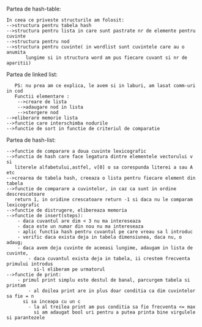 Partea de hash-table:
	
	In ceea ce priveste structurile am folosit:
	-->structura pentru tabela hash
  	-->structura pentru lista in care sunt pastrate nr de elemente pentru cuvinte
  	-->structura pentru nod
  	-->structura pentru cuvinte( in wordlist sunt cuvintele care au o anumita
     	   lungime si in structura word am pus fiecare cuvant si nr de aparitii)

Partea de linked list:

       PS: nu prea am ce explica, le avem si in laburi, am lasat comm-uri in cod
       Functii elementare :
        -->creare de lista
        -->adaugare nod in lista
        -->stergere nod
	-->eliberare memorie lista
	-->functie care interschimba nodurile
	-->functie de sort in functie de criteriul de comparatie

Partea de hash-list:

	-->functie de comparare a doua cuvinte lexicografic
	-->functia de hash care face legatura dintre elementele vectorului v si 
	   literele alfabetului,astfel, v[0] o sa corespunda literei a sau A etc
	-->crearea de tabela hash, creeaza o lista pentru fiecare element din tabela
	-->functie de comparare a cuvintelor, in caz ca sunt in ordine descrescatoare
	   return 1, in oridine crescatoare return -1 si daca nu le comparam lexicografic
	-->functie de distrugere, elibereaza memoria
	-->functie de insert(steps):
		- daca cuvantul are dim < 3 nu ma intereseaza
		- daca este un numar din nou nu ma intereseaza
		- aplic functia hash pentru cuvantul pe care vreau sa l introduc
		- verific daca exista deja in tabela dimensiunea, daca nu, o adaug;
		- daca avem deja cuvinte de aceeasi lungime, adaugam in lista de cuvinte,
     		- daca cuvantul exista deja in tabela, ii crestem frecventa primului introdus 
       		  si-l eliberam pe urmatorul
	-->functie de print:
		- primul print simplu este destul de banal, parcurgem tabela si printam
    		- al doilea print are in plus doar conditia ca dim cuvintelor sa fie = n 
 		  si sa inceapa cu un c
    		- la al treilea print am pus conditia sa fie frecventa <= max 
      		  si am adaugat bool uri pentru a putea printa bine virgulele si parantezele
